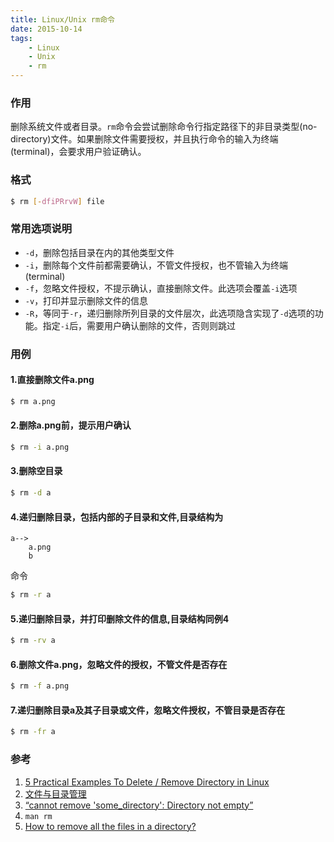 ```yaml
---
title: Linux/Unix rm命令
date: 2015-10-14
tags:
    - Linux
    - Unix
    - rm
---
```



### 作用

删除系统文件或者目录。`rm`命令会尝试删除命令行指定路径下的非目录类型(no-directory)文件。如果删除文件需要授权，并且执行命令的输入为终端(terminal)，会要求用户验证确认。

### 格式
```sh
$ rm [-dfiPRrvW] file
```
### 常用选项说明

+ `-d`，删除包括目录在内的其他类型文件
+ `-i`，删除每个文件前都需要确认，不管文件授权，也不管输入为终端(terminal)
+ `-f`，忽略文件授权，不提示确认，直接删除文件。此选项会覆盖`-i`选项
+ `-v`，打印并显示删除文件的信息
+ `-R`，等同于`-r`，递归删除所列目录的文件层次，此选项隐含实现了`-d`选项的功能。指定`-i`后，需要用户确认删除的文件，否则则跳过

### 用例

#### 1.直接删除文件a.png
```sh
$ rm a.png
```
#### 2.删除a.png前，提示用户确认
```sh
$ rm -i a.png
```
#### 3.删除空目录
```sh
$ rm -d a
```
#### 4.递归删除目录，包括内部的子目录和文件,目录结构为

    a-->
        a.png
        b

命令
```sh
$ rm -r a
```
#### 5.递归删除目录，并打印删除文件的信息,目录结构同例4
```sh
$ rm -rv a
```
#### 6.删除文件a.png，忽略文件的授权，不管文件是否存在
```sh
$ rm -f a.png
```
#### 7.递归删除目录a及其子目录或文件，忽略文件授权，不管目录是否存在
```sh
$ rm -fr a
```

### 参考

1. [5 Practical Examples To Delete / Remove Directory in Linux][1]
2. [文件与目录管理][2]
3. [“cannot remove 'some_directory': Directory not empty”][3]
4. `man rm`
5. [How to remove all the files in a directory?][4]

[1]: http://www.thegeekstuff.com/2009/06/how-to-linux-delete-directory-using-rmdir-rm-command/
[2]: http://vbird.dic.ksu.edu.tw/linux_basic/0220filemanager_2.php#cp
[3]: http://unix.stackexchange.com/questions/48227/cannot-remove-some-directory-directory-not-empty
[4]: http://unix.stackexchange.com/questions/12593/how-to-remove-all-the-files-in-a-directory?rq=1